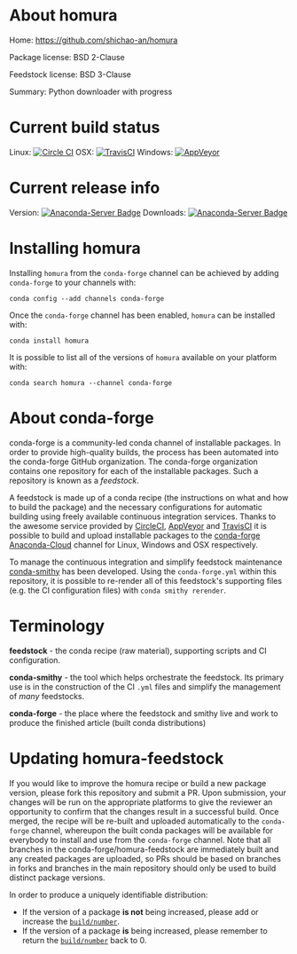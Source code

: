 About homura
============

Home: https://github.com/shichao-an/homura

Package license: BSD 2-Clause

Feedstock license: BSD 3-Clause

Summary: Python downloader with progress



Current build status
====================

Linux: [![Circle CI](https://circleci.com/gh/conda-forge/homura-feedstock.svg?style=shield)](https://circleci.com/gh/conda-forge/homura-feedstock)
OSX: [![TravisCI](https://travis-ci.org/conda-forge/homura-feedstock.svg?branch=master)](https://travis-ci.org/conda-forge/homura-feedstock)
Windows: [![AppVeyor](https://ci.appveyor.com/api/projects/status/github/conda-forge/homura-feedstock?svg=True)](https://ci.appveyor.com/project/conda-forge/homura-feedstock/branch/master)

Current release info
====================
Version: [![Anaconda-Server Badge](https://anaconda.org/conda-forge/homura/badges/version.svg)](https://anaconda.org/conda-forge/homura)
Downloads: [![Anaconda-Server Badge](https://anaconda.org/conda-forge/homura/badges/downloads.svg)](https://anaconda.org/conda-forge/homura)

Installing homura
=================

Installing `homura` from the `conda-forge` channel can be achieved by adding `conda-forge` to your channels with:

```
conda config --add channels conda-forge
```

Once the `conda-forge` channel has been enabled, `homura` can be installed with:

```
conda install homura
```

It is possible to list all of the versions of `homura` available on your platform with:

```
conda search homura --channel conda-forge
```


About conda-forge
=================

conda-forge is a community-led conda channel of installable packages.
In order to provide high-quality builds, the process has been automated into the
conda-forge GitHub organization. The conda-forge organization contains one repository
for each of the installable packages. Such a repository is known as a *feedstock*.

A feedstock is made up of a conda recipe (the instructions on what and how to build
the package) and the necessary configurations for automatic building using freely
available continuous integration services. Thanks to the awesome service provided by
[CircleCI](https://circleci.com/), [AppVeyor](http://www.appveyor.com/)
and [TravisCI](https://travis-ci.org/) it is possible to build and upload installable
packages to the [conda-forge](https://anaconda.org/conda-forge)
[Anaconda-Cloud](http://docs.anaconda.org/) channel for Linux, Windows and OSX respectively.

To manage the continuous integration and simplify feedstock maintenance
[conda-smithy](http://github.com/conda-forge/conda-smithy) has been developed.
Using the ``conda-forge.yml`` within this repository, it is possible to re-render all of
this feedstock's supporting files (e.g. the CI configuration files) with ``conda smithy rerender``.


Terminology
===========

**feedstock** - the conda recipe (raw material), supporting scripts and CI configuration.

**conda-smithy** - the tool which helps orchestrate the feedstock.
                   Its primary use is in the construction of the CI ``.yml`` files
                   and simplify the management of *many* feedstocks.

**conda-forge** - the place where the feedstock and smithy live and work to
                  produce the finished article (built conda distributions)


Updating homura-feedstock
=========================

If you would like to improve the homura recipe or build a new
package version, please fork this repository and submit a PR. Upon submission,
your changes will be run on the appropriate platforms to give the reviewer an
opportunity to confirm that the changes result in a successful build. Once
merged, the recipe will be re-built and uploaded automatically to the
`conda-forge` channel, whereupon the built conda packages will be available for
everybody to install and use from the `conda-forge` channel.
Note that all branches in the conda-forge/homura-feedstock are
immediately built and any created packages are uploaded, so PRs should be based
on branches in forks and branches in the main repository should only be used to
build distinct package versions.

In order to produce a uniquely identifiable distribution:
 * If the version of a package **is not** being increased, please add or increase
   the [``build/number``](http://conda.pydata.org/docs/building/meta-yaml.html#build-number-and-string).
 * If the version of a package **is** being increased, please remember to return
   the [``build/number``](http://conda.pydata.org/docs/building/meta-yaml.html#build-number-and-string)
   back to 0.
